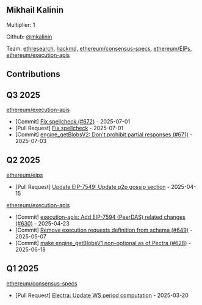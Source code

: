 
## Mikhail Kalinin
Multiplier: 1

Github: [@mkalinin](https://github.com/mkalinin)

Team: [ethresearch](https://ethresear.ch/u/mkalinin), [hackmd](https://hackmd.io/@n0ble), [ethereum/consensus-specs](https://github.com/ethereum/consensus-specs/pulls?q=is%3Apr+author%3Amkalinin), [ethereum/EIPs](https://github.com/ethereum/EIPs/pulls?q=is%3Apr+author%3Amkalinin), [ethereum/execution-apis](https://github.com/ethereum/execution-apis/pulls?q=is%3Apr+author%3Amkalinin)

## Contributions

## Q3 2025


[ethereum/execution-apis](https://github.com/ethereum/execution-apis)
* [Commit] [Fix spellcheck (#672)](https://github.com/ethereum/execution-apis/commit/f1ea4623e07516ece737e89a2a713dcdea9b8100) - 2025-07-01
* [Pull Request] [Fix spellcheck](https://github.com/ethereum/execution-apis/pull/672) - 2025-07-01
* [Commit] [engine_getBlobsV2: Don't prohibit partial responses (#671)](https://github.com/ethereum/execution-apis/commit/d41fdf10fabbb73c4d126fb41809785d830acace) - 2025-07-03
## Q2 2025


[ethereum/eips](https://github.com/ethereum/eips)
* [Pull Request] [Update EIP-7549: Update p2p gossip section](https://github.com/ethereum/EIPs/pull/9640) - 2025-04-15

[ethereum/execution-apis](https://github.com/ethereum/execution-apis)
* [Commit] [execution-apis: Add EIP-7594 (PeerDAS) related changes (#630)](https://github.com/ethereum/execution-apis/commit/5d634063ccfd897a6974ea589c00e2c1d889abc9) - 2025-04-23
* [Commit] [Remove execution requests definition from schema (#649)](https://github.com/ethereum/execution-apis/commit/aed9d04b94e59f5ac937a6618037562082760d88) - 2025-05-07
* [Commit] [make engine_getBlobsV1 non-optional as of Pectra (#628)](https://github.com/ethereum/execution-apis/commit/bc5a37ee69a64769bd8d0a2056672361ef5f3839) - 2025-06-18
## Q1 2025

[ethereum/consensus-specs](https://github.com/ethereum/consensus-specs)
* [Pull Request] [Electra: Update WS period computation](https://github.com/ethereum/consensus-specs/pull/4179) - 2025-03-20
